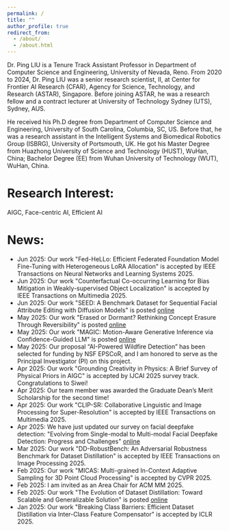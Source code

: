 ```yaml
---
permalink: /
title: ""
author_profile: true
redirect_from: 
  - /about/
  - /about.html
---
```


Dr. Ping LIU is a Tenure Track Assistant Professor in Department of Computer Science and Engineering, University of Nevada, Reno. From 2020 to 2024, Dr. Ping LIU was a senior research scientist, II, at Center for Frontier AI Research (CFAR), Agency for Science, Technology, and Research (ASTAR), Singapore. Before joining ASTAR, he was a research fellow and a contract lecturer at University of Technology Sydney (UTS), Sydney, AUS.  

He received his Ph.D degree from  Department of Computer Science and Engineering, University of South Carolina, Columbia, SC, US.  Before that, he was a research assistant in the Intelligent Systems and Biomedical Robotics Group (ISBRG), University of Portsmouth, UK.  He got his Master Degree from Huazhong University of Science and Technology (HUST), WuHan, China;  Bachelor Degree (EE) from Wuhan University of Technology (WUT), WuHan, China.


Research Interest:
======
AIGC, Face-centric AI, Efficient AI
 
News:
======
* Jun 2025: Our work "Fed-HeLLo: Efficient Federated Foundation Model Fine-Tuning with Heterogeneous LoRA Allocation" is accepted by IEEE Transactions on Neural Networks and Learning Systems 2025.
* Jun 2025: Our work "Counterfactual Co-occurring Learning for Bias Mitigation in Weakly-supervised Object Localization" is accepted by IEEE Transactions on Multimedia 2025.
* Jun 2025: Our work "SEED: A Benchmark Dataset for Sequential Facial Attribute Editing with Diffusion Models" is posted [online](https://arxiv.org/pdf/2506.00562)
* May 2025: Our work "Erased or Dormant? Rethinking Concept Erasure Through Reversibility" is posted [online](https://arxiv.org/abs/2505.16174)
* May 2025: Our work "MAGIC: Motion-Aware Generative Inference via Confidence-Guided LLM" is posted [online](https://arxiv.org/abs/2505.16456)
* May 2025: Our proposal “AI-Powered Wildfire Detection” has been selected for funding by NSF EPSCoR, and I am honored to serve as the Principal Investigator (PI) on this project.
* Apr 2025: Our work "Grounding Creativity in Physics: A Brief Survey of Physical Priors in AIGC" is accepted by IJCAI 2025 survey track. Congratulations to Siwei!
* Apr 2025: Our team member was awarded the Graduate Dean’s Merit Scholarship for the second time!
* Apr 2025: Our work "CLIP-SR: Collaborative Linguistic and Image Processing for Super-Resolution" is accepted by IEEE Transactions on Multimedia 2025.
* Apr 2025: We have just updated our survey on facial deepfake detection: "Evolving from Single-modal to Multi-modal Facial Deepfake Detection: Progress and Challenges" [online](https://arxiv.org/pdf/2406.06965)
* Mar 2025: Our work "DD-RobustBench: An Adversarial Robustness Benchmark for Dataset Distillation" is accepted by IEEE Transactions on Image Processing 2025.
* Feb 2025: Our work "MICAS: Multi-grained In-Context Adaptive Sampling for 3D Point Cloud Processing" is accepted by CVPR 2025. 
* Feb 2025: I am invited as an Area Chair for ACM MM 2025.
* Feb 2025: Our work "The Evolution of Dataset Distillation: Toward Scalable and Generalizable Solution" is posted [online](https://arxiv.org/abs/2502.05673)
* Jan 2025: Our work "Breaking Class Barriers: Efficient Dataset Distillation via Inter-Class Feature Compensator" is accepted by ICLR 2025. 

<div id="clustrmaps-widget">
<script type="text/javascript" id="clustrmaps" src="//clustrmaps.com/map_v2.js?d=oXRv4M63JdtwBIkQ5oKu8c-q64iduHv6EuXiZlADu50&cl=ffffff&w=a"></script>
</div>
